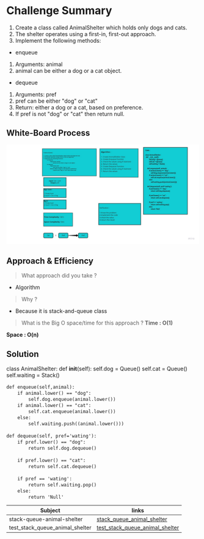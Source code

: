# Challenge Summary

1. Create a class called AnimalShelter which holds only dogs and cats.
2. The shelter operates using a first-in, first-out approach.
3. Implement the following methods:

* enqueue

1. Arguments: animal
2. animal can be either a dog or a cat object.
        
* dequeue

1. Arguments: pref
2. pref can be either "dog" or "cat"
3. Return: either a dog or a cat, based on preference.
4. If pref is not "dog" or "cat" then return null.


## White-Board Process 

![white-board](animal-Shelter.jpg)


## Approach & Efficiency

> What approach did you take ? 
* Algorithm 

> Why ?  
* Because it is stack-and-queue class

> What is the Big O space/time for this approach ? 
**Time : O(1)**

**Space : O(n)**


## Solution

  class AnimalShelter:
    def __init__(self):
        self.dog = Queue()
        self.cat = Queue()
        self.waiting = Stack()

    def enqueue(self,animal):
        if animal.lower() == "dog":
            self.dog.enqueue(animal.lower())
        if animal.lower() == "cat":
            self.cat.enqueue(animal.lower())
        else:
            self.waiting.push((animal.lower()))

    def dequeue(self, pref='wating'):
        if pref.lower() == "dog":
            return self.dog.dequeue()

        if pref.lower() == "cat":
            return self.cat.dequeue()

        if pref == 'wating':
            return self.waiting.pop()
        else:
            return 'Null'


      

| Subject     | links |
| ----------- | ----------- |
| stack-queue-animal-shelter | [stack_queue_animal_shelter](stack_and_queue/animal_shelter.py) |
| test_stack_queue_animal_shelter | [test_stack_queue_animal_shelter](tests/test_animal_shelter.py) |
